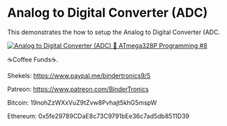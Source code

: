 # **Analog to Digital Converter (ADC)**
 
This demonstrates the how to setup the Analog to Digital Converter (ADC.

[![Analog to Digital Converter (ADC) 🔴 ATmega328P Programming #8](https://img.youtube.com/vi/jVAyT2XUiqU/0.jpg)](https://www.youtube.com/watch?v=jVAyT2XUiqU "Analog to Digital Converter (ADC) 🔴 ATmega328P Programming #8")

☕Coffee Funds☕.

Shekels: 
https://www.paypal.me/bindertronics9/5

Patreon:
https://www.patreon.com/BinderTronics

Bitcoin: 
19nohZzWXxVuZ9tZvw8Pvhajt5khG5mspW

Ethereum: 
0x5fe29789CDaE8c73C9791bEe36c7ad5db8511D39
